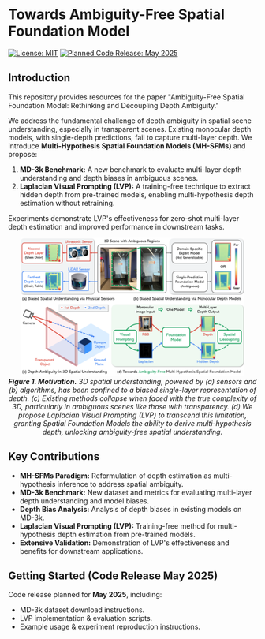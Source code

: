 # Towards Ambiguity-Free Spatial Foundation Model



[![License: MIT](https://img.shields.io/badge/License-MIT-yellow.svg)](https://opensource.org/licenses/MIT)
[![Planned Code Release: May 2025](https://img.shields.io/badge/Code%20Release-May%202025-brightgreen.svg)]()


## Introduction

This repository provides resources for the paper "Ambiguity-Free Spatial Foundation Model: Rethinking and Decoupling Depth Ambiguity."

We address the fundamental challenge of depth ambiguity in spatial scene understanding, especially in transparent scenes.  Existing monocular depth models, with single-depth predictions, fail to capture multi-layer depth. We introduce **Multi-Hypothesis Spatial Foundation Models (MH-SFMs)** and propose:

1.  **MD-3k Benchmark:**  A new benchmark to evaluate multi-layer depth understanding and depth biases in ambiguous scenes.
2.  **Laplacian Visual Prompting (LVP):** A training-free technique to extract hidden depth from pre-trained models, enabling multi-hypothesis depth estimation without retraining.

Experiments demonstrate LVP's effectiveness for zero-shot multi-layer depth estimation and improved performance in downstream tasks.
<p align="center">
  <img src="./assets/pipeline.png" width="90%" alt="Towards Ambiguity-Free Multi-Hypothesis Spatial Foundation Model"/>
  <br>
  <em><b>Figure 1. Motivation.</b> 3D spatial understanding, powered by (a) sensors and (b) algorithms, has been confined to a biased single-layer representation of depth. (c) Existing methods collapse when faced with the true complexity of 3D, particularly in ambiguous scenes like those with transparency. (d) We propose Laplacian Visual Prompting (LVP) to transcend this limitation, granting Spatial Foundation Models the ability to derive multi-hypothesis depth, unlocking ambiguity-free spatial understanding.</em>
</p>



## Key Contributions

*   **MH-SFMs Paradigm:** Reformulation of depth estimation as multi-hypothesis inference to address spatial ambiguity.
*   **MD-3k Benchmark:** New dataset and metrics for evaluating multi-layer depth understanding and model biases.
*   **Depth Bias Analysis:**  Analysis of depth biases in existing models on MD-3k.
*   **Laplacian Visual Prompting (LVP):** Training-free method for multi-hypothesis depth estimation from pre-trained models.
*   **Extensive Validation:**  Demonstration of LVP's effectiveness and benefits for downstream applications.


## Getting Started (Code Release May 2025)

Code release planned for **May 2025**, including:

*   MD-3k dataset download instructions.
*   LVP implementation & evaluation scripts.
*   Example usage & experiment reproduction instructions.
